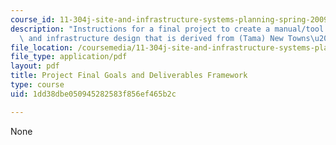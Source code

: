 ```yaml
---
course_id: 11-304j-site-and-infrastructure-systems-planning-spring-2009
description: "Instructions for a final project to create a manual/tool for neighborhood\
  \ and infrastructure design that is derived from (Tama) New Towns\u2019 typologies."
file_location: /coursemedia/11-304j-site-and-infrastructure-systems-planning-spring-2009/1dd38dbe050945282583f856ef465b2c_MIT11_304js09_assn05.pdf
file_type: application/pdf
layout: pdf
title: Project Final Goals and Deliverables Framework
type: course
uid: 1dd38dbe050945282583f856ef465b2c

---
```

None